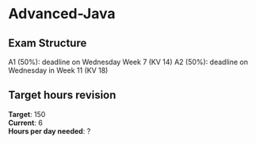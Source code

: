 # Advanced-Java

## Exam Structure 
A1 (50%): deadline on Wednesday Week 7 (KV 14)
A2 (50%): deadline on Wednesday in Week 11 (KV 18)

## Target hours revision 
**Target**: 150 \
**Current**: 6\
**Hours per day needed**: ?
